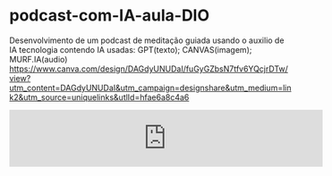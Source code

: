 # podcast-com-IA-aula-DIO
Desenvolvimento de um podcast de meditação guiada usando o auxilio de IA
tecnologia contendo IA usadas: GPT(texto); CANVAS(imagem); MURF.IA(audio) 
https://www.canva.com/design/DAGdyUNUDaI/fuGyGZbsN7tfv6YQcjrDTw/view?utm_content=DAGdyUNUDaI&utm_campaign=designshare&utm_medium=link2&utm_source=uniquelinks&utlId=hfae6a8c4a6
<iframe class="murf-embed" width="560" height="102"  src="https://murf.ai/embeds/index.html?embedId=m6l37uch"  allowfullscreen title="Murf Embed Player" style="border: none;"></iframe>
  <script src="https://murf.ai/embeds/widget.js" ></script>

